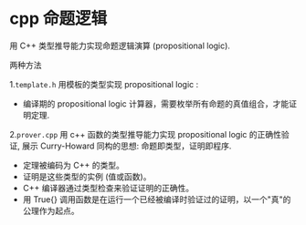 # cpp 命题逻辑

用 C++ 类型推导能力实现命题逻辑演算 (propositional logic).

两种方法

1.`template.h`  用模板的类型实现 propositional logic :

* 编译期的 propositional logic 计算器，需要枚举所有命题的真值组合，才能证明定理.

2.`prover.cpp`  用  c++ 函数的类型推导能力实现 propositional logic 的正确性验证,  展示 Curry-Howard 同构的思想: 命题即类型，证明即程序.

* 定理被编码为 C++ 的类型。
* 证明是这些类型的实例 (值或函数)。
* C++ 编译器通过类型检查来验证证明的正确性。
* 用 True{} 调用函数是在运行一个已经被编译时验证过的证明，以一个"真"的公理作为起点。
